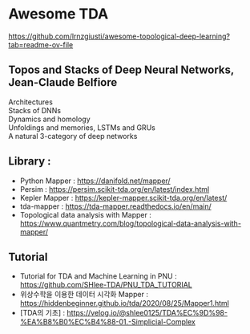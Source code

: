 # Awesome TDA
https://github.com/lrnzgiusti/awesome-topological-deep-learning?tab=readme-ov-file

## Topos and Stacks of Deep Neural Networks, Jean-Claude Belfiore
Architectures  
Stacks of DNNs  
Dynamics and homology  
Unfoldings and memories, LSTMs and GRUs  
A natural 3-category of deep networks  


## Library : 
- Python Mapper : https://danifold.net/mapper/
- Persim : https://persim.scikit-tda.org/en/latest/index.html
- Kepler Mapper : https://kepler-mapper.scikit-tda.org/en/latest/
- tda-mapper : https://tda-mapper.readthedocs.io/en/main/
- Topological data analysis with Mapper : https://www.quantmetry.com/blog/topological-data-analysis-with-mapper/

## Tutorial
- Tutorial for TDA and Machine Learning in PNU : https://github.com/SHlee-TDA/PNU_TDA_TUTORIAL
- 위상수학을 이용한 데이터 시각화 Mapper : https://hiddenbeginner.github.io/tda/2020/08/25/Mapper1.html
- [TDA의 기초] :  https://velog.io/@shlee0125/TDA%EC%9D%98-%EA%B8%B0%EC%B4%88-01.-Simplicial-Complex
